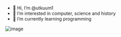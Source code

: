 - 👋 Hi, I’m @utkuum1
- 👀 I’m interested in computer, science and history 
- 🌱 I’m currently learning programming 
  

<!---
utkuum1/utkuum1 is a ✨ special ✨ repository because its `README.md` (this file) appears on your GitHub profile.
You can click the Preview link to take a look at your changes.
--->
![image](https://github.com/user-attachments/assets/3e7c999f-db14-4064-ae03-cfe69ae5dcda)

